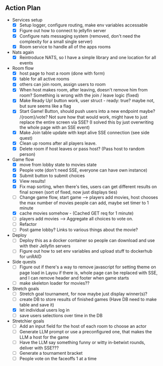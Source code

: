 ## Action Plan

- Services setup
    - [X] Setup logger, configure routing, make env variables accessable
    - [X] Figure out how to connect to jellyfin server
    - [X] Configure nats messaging system (removed, don't need the complexity for a small single server)
    - [X] Room service to handle all of the apps rooms

- Nats again
    - [X] Reintroduce NATS, so I have a simple library and one location for all events

- Room flow
    - [X] host page to host a room (done with form)
    - [X] table for all active rooms
    - [X] others can join room, assign users to room
    - [X] When host makes room, after leaving, doesn't remove him from room? Something is wrong with the
    join / leave logic (fixed)
    - [X] Make Ready Up! button work, user struct - ready: true? maybe not, but sure seems like a flag
    - [X] Start Game! Button, should push users into a new endpoint maybe? /{room}/vote? Not sure
    how that would work, might have to just replace the entire screen via SSE? (I solved this by
    just overwriting the whole page with an SSE event)
    - [X] Make Join table update with kept alive SSE connection (see side quest)
    - [X] Clean up rooms after all players leave.
    - [X] Delete room if host leaves or pass host? (Pass host to random person)

- Game flow
    - [X] move from lobby state to movies state
    - [X] People vote (don't need SSE, everyone can have own instance)
    - [X] Submit button to submit choices
    - [X] View results!
    - [X] Fix map sorting, when there's ties, users can get different results on final screen
    (sort of fixed, now just displays ties)
    - [ ] Change game flow, start game --> players add movies, host chooses the max
    number of movies people can add, maybe set timer to 1 minute
    - [X] cache movies somehow - (Cached GET req for 1 minute)
    - [ ] players add movies --> Aggregate all choices to vote on.
    - [ ] Refactor
    - [ ] Post game lobby? Links to various things about the movie?

- Deploy
    - [ ] Deploy this as a docker container so people can download and use with their Jellyfin servers
    - [ ] Figure out how to set env variables and upload stuff to dockerhub for unRAID

- Side quests
    - [ ] Figure out if there's a way to remove javascript for setting theme on page load in Layou
    if there is, whole page can be replaced with SSE, and I can remove header and footer when game
        starts
    - [ ] make skeleton loader for movies?? 

- Stretch goals
    - [ ] Stretch goal tournament, for now maybe just display winner(s)?
    - [ ] create DB to store results of finished games (Have DB need to make table and save it)
    - [X] let individual users log in
    - [ ] save users selections over time in the DB

- Stretchier goals
    - [ ] Add an input field for the host of each room to choose an actor
    - [ ] Generate LLM prompt or use a preconfigured one, that makes the LLM a host for the game
    - [ ] Have the LLM say something funny or witty in-betwixt rounds, deliver with SSE???
    - [ ] Generate a tournament bracket
    - [ ] People vote on the faceoffs 1 at a time
